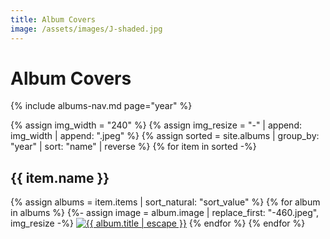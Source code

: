 ```yaml
---
title: Album Covers
image: /assets/images/J-shaded.jpg
---
```

# Album Covers

{% include albums-nav.md page="year" %}

{% assign img_width = "240" %}
{% assign img_resize = "-" | append: img_width | append: ".jpeg" %}
{% assign sorted = site.albums | group_by: "year" | sort: "name" | reverse %}
{% for item in sorted -%}
<h2>{{ item.name }}</h2>
{% assign albums = item.items | sort_natural: "sort_value" %}
{% for album in albums %}
{%- assign image = album.image | replace_first: "-460.jpeg", img_resize -%}
<a href="{{ album.url }}"><img class="albumgrid" src="{{ image }}" alt="{{ album.title | escape }}" width={{ img_width }} height={{ img_width }}></a>
{% endfor %}
{% endfor %}